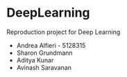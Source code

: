 # DeepLearning
Reproduction project for Deep Learning

* Andrea Alfieri - 5128315
* Sharon Grundmann
* Aditya Kunar
* Avinash Saravanan
